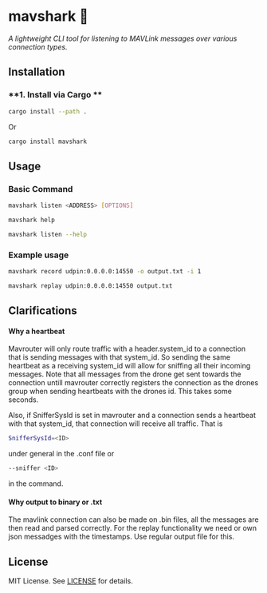 # **mavshark** 🦈

_A lightweight CLI tool for listening to MAVLink messages over various connection types._

## **Installation**

### **1. Install via Cargo **

```sh
cargo install --path .
```

Or

```sh
cargo install mavshark
```

## **Usage**

### **Basic Command**

```sh
mavshark listen <ADDRESS> [OPTIONS]
```

```sh
mavshark help
```

```sh
mavshark listen --help
```

### **Example usage**

```sh
mavshark record udpin:0.0.0.0:14550 -o output.txt -i 1
```

```sh
mavshark replay udpin:0.0.0.0:14550 output.txt
```

## Clarifications

#### Why a heartbeat

Mavrouter will only route traffic with a header.system_id to a connection that is sending messages with that system_id. So sending the same heartbeat as a receiving system_id will allow for sniffing all their incoming messages. Note that all messages from the drone get sent towards the connection untill mavrouter correctly registers the connection as the drones group when sending heartbeats with the drones id. This takes some seconds. 

Also, if SnifferSysId is set in mavrouter and a connection sends a heartbeat with that system_id, that connection will receive all traffic. That is 
```sh
SnifferSysId=<ID>
```
under general in the .conf file or

```sh
--sniffer <ID>
```

in the command.
#### Why output to binary or .txt

The mavlink connection can also be made on .bin files, all the messages are then read and parsed correctly.
For the replay functionality we need or own json messadges with the timestamps. Use regular output file for this.

## **License**

MIT License. See [LICENSE](LICENSE) for details.
